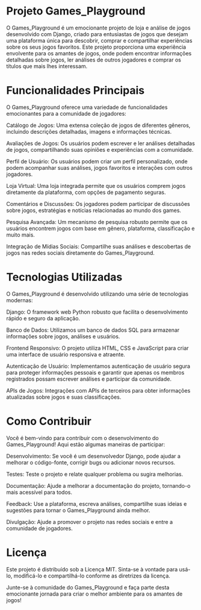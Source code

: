 # Projeto Games_Playground
O Games_Playground é um emocionante projeto de loja e análise de jogos desenvolvido com Django, criado para entusiastas de jogos que desejam uma plataforma única para descobrir, comprar e compartilhar experiências sobre os seus jogos favoritos. Este projeto proporciona uma experiência envolvente para os amantes de jogos, onde podem encontrar informações detalhadas sobre jogos, ler análises de outros jogadores e comprar os títulos que mais lhes interessam.

# Funcionalidades Principais
O Games_Playground oferece uma variedade de funcionalidades emocionantes para a comunidade de jogadores:

Catálogo de Jogos: Uma extensa coleção de jogos de diferentes gêneros, incluindo descrições detalhadas, imagens e informações técnicas.

Avaliações de Jogos: Os usuários podem escrever e ler análises detalhadas de jogos, compartilhando suas opiniões e experiências com a comunidade.

Perfil de Usuário: Os usuários podem criar um perfil personalizado, onde podem acompanhar suas análises, jogos favoritos e interações com outros jogadores.

Loja Virtual: Uma loja integrada permite que os usuários comprem jogos diretamente da plataforma, com opções de pagamento seguras.

Comentários e Discussões: Os jogadores podem participar de discussões sobre jogos, estratégias e notícias relacionadas ao mundo dos games.

Pesquisa Avançada: Um mecanismo de pesquisa robusto permite que os usuários encontrem jogos com base em gênero, plataforma, classificação e muito mais.

Integração de Mídias Sociais: Compartilhe suas análises e descobertas de jogos nas redes sociais diretamente do Games_Playground.

# Tecnologias Utilizadas
O Games_Playground é desenvolvido utilizando uma série de tecnologias modernas:

Django: O framework web Python robusto que facilita o desenvolvimento rápido e seguro da aplicação.

Banco de Dados: Utilizamos um banco de dados SQL para armazenar informações sobre jogos, análises e usuários.

Frontend Responsivo: O projeto utiliza HTML, CSS e JavaScript para criar uma interface de usuário responsiva e atraente.

Autenticação de Usuário: Implementamos autenticação de usuário segura para proteger informações pessoais e garantir que apenas os membros registrados possam escrever análises e participar da comunidade.

APIs de Jogos: Integrações com APIs de terceiros para obter informações atualizadas sobre jogos e suas classificações.

# Como Contribuir
Você é bem-vindo para contribuir com o desenvolvimento do Games_Playground! Aqui estão algumas maneiras de participar:

Desenvolvimento: Se você é um desenvolvedor Django, pode ajudar a melhorar o código-fonte, corrigir bugs ou adicionar novos recursos.

Testes: Teste o projeto e relate qualquer problema ou sugira melhorias.

Documentação: Ajude a melhorar a documentação do projeto, tornando-o mais acessível para todos.

Feedback: Use a plataforma, escreva análises, compartilhe suas ideias e sugestões para tornar o Games_Playground ainda melhor.

Divulgação: Ajude a promover o projeto nas redes sociais e entre a comunidade de jogadores.

# Licença
Este projeto é distribuído sob a Licença MIT. Sinta-se à vontade para usá-lo, modificá-lo e compartilhá-lo conforme as diretrizes da licença.

Junte-se à comunidade do Games_Playground e faça parte desta emocionante jornada para criar o melhor ambiente para os amantes de jogos!
